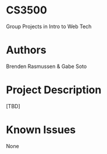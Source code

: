# CS3500
Group Projects in Intro to Web Tech

# Authors

Brenden Rasmussen
&
Gabe Soto

# Project Description

[TBD]

# Known Issues

None
